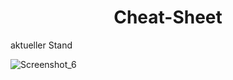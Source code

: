 <h1 align="center">Cheat-Sheet</h1>
 aktueller Stand

![Screenshot_6](https://user-images.githubusercontent.com/128373175/232635641-820f9e87-a66e-4e99-909b-924dfc195c43.png)



